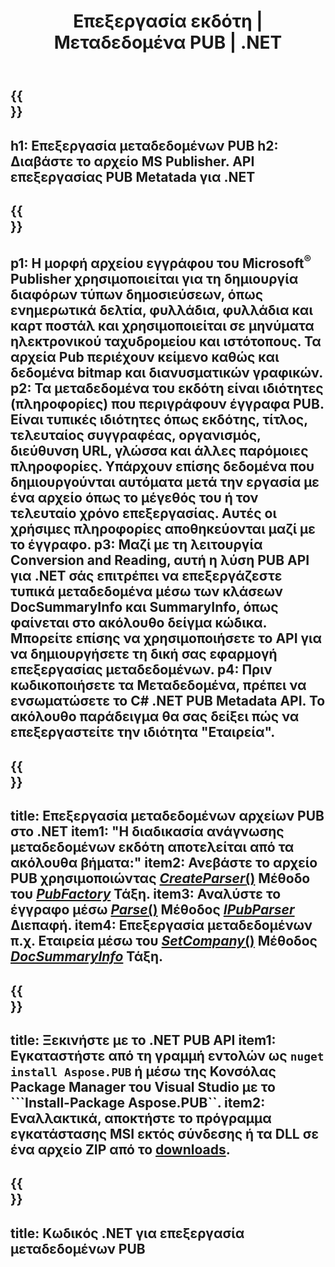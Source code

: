 ﻿---
translation: true
template: /_templates/metadata-net.md
title: Επεξεργασία εκδότη | Μεταδεδομένα PUB | .NET
description: Διαβάστε τα Μεταδεδομένα των αρχείων Publisher χρησιμοποιώντας τη λύση PUB .NET API μεταξύ πλατφορμών. Το On-premise .NET API σάς δίνει πρόσβαση στις ιδιότητες SummaryInfo και DocSummaryInfo.
url: /net/metadata/pub/
metakeywords: επεξεργασία μεταδεδομένων pub, μεταδεδομένα αρχείου pub C#, επεξεργαστής μεταδεδομένων εκδότη .net, ανάγνωση μεταδεδομένων αρχείου pub C#, ανάγνωση μεταδεδομένων pub .net
family: pub
platformtag: net
feature: metadata
aliases: /net/metadata/
---

{{<section banner>}}
---
h1: Επεξεργασία μεταδεδομένων PUB
h2: Διαβάστε το αρχείο MS Publisher. API επεξεργασίας PUB Metatada για .NET
---

{{<section overview>}}
---
p1: Η μορφή αρχείου εγγράφου του Microsoft<sup>®</sup> Publisher χρησιμοποιείται για τη δημιουργία διαφόρων τύπων δημοσιεύσεων, όπως ενημερωτικά δελτία, φυλλάδια, φυλλάδια και καρτ ποστάλ και χρησιμοποιείται σε μηνύματα ηλεκτρονικού ταχυδρομείου και ιστότοπους. Τα αρχεία Pub περιέχουν κείμενο καθώς και δεδομένα bitmap και διανυσματικών γραφικών.
p2: Τα μεταδεδομένα του εκδότη είναι ιδιότητες (πληροφορίες) που περιγράφουν έγγραφα PUB. Είναι τυπικές ιδιότητες όπως εκδότης, τίτλος, τελευταίος συγγραφέας, οργανισμός, διεύθυνση URL, γλώσσα και άλλες παρόμοιες πληροφορίες. Υπάρχουν επίσης δεδομένα που δημιουργούνται αυτόματα μετά την εργασία με ένα αρχείο όπως το μέγεθός του ή τον τελευταίο χρόνο επεξεργασίας. Αυτές οι χρήσιμες πληροφορίες αποθηκεύονται μαζί με το έγγραφο.
p3: Μαζί με τη λειτουργία Conversion and Reading, αυτή η λύση PUB API για .NET σάς επιτρέπει να επεξεργάζεστε τυπικά μεταδεδομένα μέσω των κλάσεων DocSummaryInfo και SummaryInfo, όπως φαίνεται στο ακόλουθο δείγμα κώδικα. Μπορείτε επίσης να χρησιμοποιήσετε το API για να δημιουργήσετε τη δική σας εφαρμογή επεξεργασίας μεταδεδομένων.
p4: Πριν κωδικοποιήσετε τα Μεταδεδομένα, πρέπει να ενσωματώσετε το C# .NET PUB Metadata API. Το ακόλουθο παράδειγμα θα σας δείξει πώς να επεξεργαστείτε την ιδιότητα "Εταιρεία".
---

{{<section feature1>}}
---
title: Επεξεργασία μεταδεδομένων αρχείων PUB στο .NET
item1: "Η διαδικασία ανάγνωσης μεταδεδομένων εκδότη αποτελείται από τα ακόλουθα βήματα:"
item2: Ανεβάστε το αρχείο PUB χρησιμοποιώντας [*CreateParser*()](https://reference.aspose.com/pub/net/aspose.pub/pubfactory/methods/createparser/index) Μέθοδο του [*PubFactory*](https://reference.aspose.com/pub/net/aspose.pub/pubfactory) Τάξη.
item3: Αναλύστε το έγγραφο μέσω [*Parse*()](https://reference.aspose.com/pub/net/aspose.pub/ipubparser/methods/parse) Μέθοδος [*IPubParser*](https://reference.aspose.com/pub/net/aspose.pub/ipubparser) Διεπαφή.
item4: Επεξεργασία μεταδεδομένων π.χ. Εταιρεία μέσω του [*SetCompany*()](https://reference.aspose.com/pub/net/aspose.pub/docsummaryinfo/methods/setcompany) Μέθοδος [*DocSummaryInfo*](https://reference.aspose.com/pub/net/aspose.pub/docsummaryinfo) Τάξη.
---

{{<section feature2>}}
---
title: Ξεκινήστε με το .NET PUB API
item1: Εγκαταστήστε από τη γραμμή εντολών ως ```nuget install Aspose.PUB``` ή μέσω της Κονσόλας Package Manager του Visual Studio με το ```Install-Package Aspose.PUB``.
item2: Εναλλακτικά, αποκτήστε το πρόγραμμα εγκατάστασης MSI εκτός σύνδεσης ή τα DLL σε ένα αρχείο ZIP από το [downloads](https://releases.aspose.com/pub/net).
---

{{<section codeexample>}}
---
title: Κωδικός .NET για επεξεργασία μεταδεδομένων PUB
---